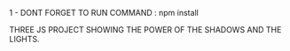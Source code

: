1 - DONT FORGET TO RUN COMMAND : npm install

THREE JS PROJECT SHOWING THE POWER OF THE SHADOWS AND THE LIGHTS.
